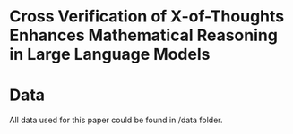 # Cross Verification of X-of-Thoughts Enhances Mathematical Reasoning in Large Language Models
# Data
All data used for this paper could be found in /data folder. 

